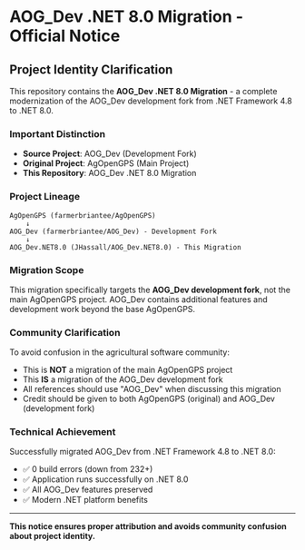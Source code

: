 # AOG_Dev .NET 8.0 Migration - Official Notice

## Project Identity Clarification

This repository contains the **AOG_Dev .NET 8.0 Migration** - a complete modernization of the AOG_Dev development fork from .NET Framework 4.8 to .NET 8.0.

### Important Distinction

- **Source Project**: AOG_Dev (Development Fork)
- **Original Project**: AgOpenGPS (Main Project)
- **This Repository**: AOG_Dev .NET 8.0 Migration

### Project Lineage

```
AgOpenGPS (farmerbriantee/AgOpenGPS)
    ↓
AOG_Dev (farmerbriantee/AOG_Dev) - Development Fork
    ↓
AOG_Dev.NET8.0 (JHassall/AOG_Dev.NET8.0) - This Migration
```

### Migration Scope

This migration specifically targets the **AOG_Dev development fork**, not the main AgOpenGPS project. AOG_Dev contains additional features and development work beyond the base AgOpenGPS.

### Community Clarification

To avoid confusion in the agricultural software community:
- This is **NOT** a migration of the main AgOpenGPS project
- This **IS** a migration of the AOG_Dev development fork
- All references should use "AOG_Dev" when discussing this migration
- Credit should be given to both AgOpenGPS (original) and AOG_Dev (development fork)

### Technical Achievement

Successfully migrated AOG_Dev from .NET Framework 4.8 to .NET 8.0:
- ✅ 0 build errors (down from 232+)
- ✅ Application runs successfully on .NET 8.0
- ✅ All AOG_Dev features preserved
- ✅ Modern .NET platform benefits

---

**This notice ensures proper attribution and avoids community confusion about project identity.**
